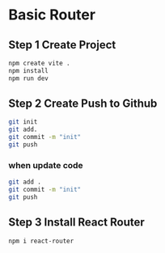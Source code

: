 # Basic Router

## Step 1 Create Project
```bash
npm create vite .
npm install
npm run dev
```

## Step 2 Create Push to Github
```bash
git init
git add.
git commit -m "init"
git push
```

### when update code

```bash
git add .
git commit -m "init"
git push
```

## Step 3 Install React Router
```bash
npm i react-router
```
